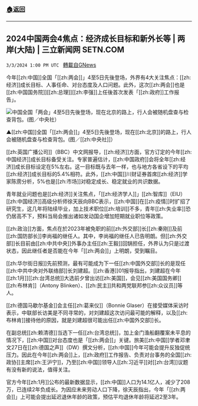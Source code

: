 ###  [:house:返回](README.md)
---


## 2024中国两会4焦点：经济成长目标和新外长等 | 两岸(大陆) | 三立新闻网  SETN.COM
`3/3/2024 1:00 PM UTC ` [轉載自GNews](https://gnews.org/articles/2361027)

今年[[zh:中国]]全国「[[zh:两会]]」4至5日先後登场，外界有4大关注焦点：[[zh:经济]]成长目标、人事任命、对台态度及人口问题。此外，这次[[zh:两会]]也是[[zh:中国国务院]][[zh:总理]][[zh:李强]]上任後首次发表「[[zh:政府]]工作报告」。

![中国全国「两会」4至5日先後登场，现在北京的路上，行人会被随机盘查与检查背包。(图／中央社）](https://attach.setn.com/newsimages/2024/03/02/4552610-PH.jpg "中国全国「两会」4至5日先後登场，现在北京的路上，行人会被随机盘查与检查背包。(图／中央社）")

▲[[zh:中国]]全国「[[zh:两会]]」4至5日先後登场，现在[[zh:北京]]的路上，行人会被随机盘查与检查背包。(图／[[zh:中央社]]）

[[zh:英国广播公司]]（BBC）中文网报导，[[zh:经济]]方面，官方订定的今年[[zh:中国经济]]成长目标备受关注。专家普遍估计，[[zh:中国政府]]会将全年[[zh:经济]]成长目标设定在5%左右。这一目标既与去年一样，也与地方各省设下的平均[[zh:经济]]成长目标的5.4%相符。此外，[[zh:中国]]川财证券首席[[zh:经济]]学家陈雳分析，5%也是[[zh:市场]]对稳定成长、稳定就业的共识数据。

青年就业问题也是[[zh:经济]]关注焦点，「[[zh:经济学人]]」[[zh:智库]]（EIU）[[zh:中国经济]]高级分析师徐天辰向BBC表示，[[zh:中国]]在[[zh:疫情]]时扩招了研究生，这几年将陆续毕业，加上技术职位[[zh:培训]]不多，青年[[zh:失业率]]恐仍居高不下，预料当局会推出诸如发动国企增加短期就业职位等政策。

[[zh:政治]]方面，焦点在於2023年被免职的前[[zh:外交部]]长[[zh:秦刚]]及前[[zh:国防部长]]李尚福的继任人。其中，李尚福的继任人已告明朗。但[[zh:外交部]]长目前由[[zh:中共中央]]外事办主任[[zh:王毅]]回锅担任，外界认为只是过渡状态，因此继任者是否能在今年「[[zh:两会]]」上明朗，受到瞩目。

[[zh:华尔街日报]]先前预测，最有可能成为下一任[[zh:中国外交部]]长的是现任[[zh:中共中央对外联络部]]长刘建超。[[zh:香港]]01报导指出，刘建超在今年[[zh:1月]][[zh:台湾总统]]大选前夕曾出访[[zh:美国]]，会见[[zh:美国国务卿]][[zh:布林肯]]（Antony Blinken）、[[zh:民主]]共和两党联邦参[[zh:众议员]]等人。

[[zh:德国马歇尔基金]]会主任[[zh:葛来仪]]（Bonnie Glaser）在接受媒体采访时表示，中联部长访美是不同寻常的，对刘建超这次访问最可能的解释，以及[[zh:布林肯]]接待他的原因，就是刘建超很可能出任[[zh:中国外交部]]长。

在副总统[[zh:赖清德]]当选下一任[[zh:台湾总统]]，加上金门渔船翻覆案未平息的情况下，[[zh:中国]]对台态度也是「[[zh:两会]]」关键。旅美[[zh:中国]]学者邓聿文27日在[[zh:德国之声]]（DW）撰文分析，[[zh:中国]]今年可能会提升反独促统压力。因此在今年[[zh:两会]]上，[[zh:政府]]工作报告、负责对台事务的全国[[zh:政协]]主席[[zh:王沪宁]]，乃至[[zh:中国]]领导人[[zh:习近平]]对[[zh:台湾]]议题有没有新的说法，值得关注。

官方今年[[zh:1月]]公布的最新数据显示，[[zh:中国]]人口为14.1亿人，减少了208万，已连续2年负成长。为因应未来劳动人口下降，徐天辰指出，今年「[[zh:两会]]」上可能会提出延迟退休年龄的政策，预估平均退休年龄将延迟2至3年。
